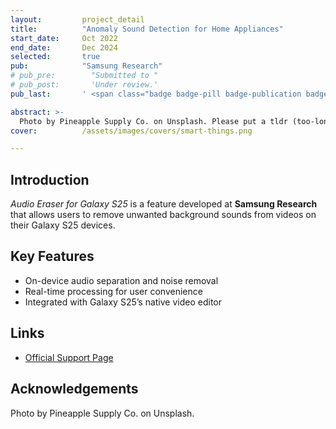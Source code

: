 ```yaml
---
layout:         project_detail
title:          "Anomaly Sound Detection for Home Appliances"
start_date:     Oct 2022
end_date:       Dec 2024
selected:       true
pub:            "Samsung Research"
# pub_pre:        "Submitted to "
# pub_post:       'Under review.'
pub_last:       ' <span class="badge badge-pill badge-publication badge-success">Commercialized</span>'

abstract: >-
  Photo by Pineapple Supply Co. on Unsplash. Please put a tldr (too-long-didnt-read, 1~2 sentences) of your publication here. It is not recommended to put the actual abstract here because it is usually too long to fit in. 123412341234
cover:          /assets/images/covers/smart-things.png

---
```


## Introduction

_Audio Eraser for Galaxy S25_ is a feature developed at **Samsung Research** that allows users to remove unwanted background sounds from videos on their Galaxy S25 devices.

## Key Features

- On-device audio separation and noise removal
- Real-time processing for user convenience
- Integrated with Galaxy S25’s native video editor

## Links

- [Official Support Page](https://www.samsung.com/us/support/answer/ANS10004604/)

## Acknowledgements

Photo by Pineapple Supply Co. on Unsplash.
